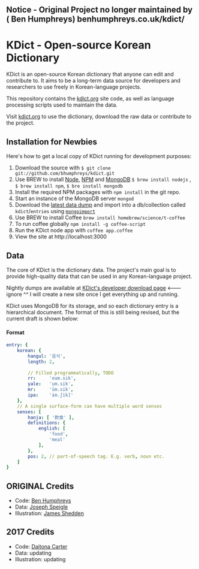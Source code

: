 ## Notice - Original Project no longer maintained by ( Ben Humphreys) benhumphreys.co.uk/kdict/


# KDict - Open-source Korean Dictionary

KDict is an open-source Korean dictionary that anyone can edit and contribute to.
It aims to be a long-term data source for developers and researchers to use freely in Korean-language projects.

This repository contains the [kdict.org](http://kdict.org) site code, as well as language processing scripts used to maintain the data.

Visit [kdict.org](http://kdict.org) to use the dictionary, download the raw data or contribute to the project.


## Installation for Newbies 

Here's how to get a local copy of KDict running for development purposes:

1. Download the source with ```$ git clone git://github.com/bhumphreys/kdict.git```
2. Use BREW to install [Node](http://nodejs.org/), [NPM](http://npmjs.org/) and [MongoDB](http://www.mongodb.org/)
```$ brew install nodejs``` , ```$ brew install npm```, ```$ bre install mongodb```
3. Install the required NPM packages with ```npm install``` in the git repo.
4. Start an instance of the MongoDB server ```mongod```
5. Download the [latest data dump](http://kdict.org/developers/download) and import into a db/collection called ``kdict``/``entries`` using [```mongoimport```](http://www.mongodb.org/display/DOCS/Import+Export+Tools#ImportExportTools-mongoimport)
6. Use BREW to install Coffee  ```brew install homebrew/science/t-coffee ```
7. To run coffee globally ```npm install -g coffee-script```
8. Run the KDict node app with ```coffee app.coffee```
9. View the site at http://localhost:3000


## Data

The core of KDict is the dictionary data. The project's main goal is to provide high-quality data that can be used in any Korean-language project.

Nightly dumps are available at [KDict's developer download page](http://kdict.org/developers/download) <---ignore
^^ I will create a new site once I get everything up and running.

KDict uses MongoDB for its storage, and so each dictionary entry is a hierarchical document.
The format of this is still being revised, but the current draft is shown below:


#### Format

```yaml
entry: {
	korean: {
		hangul: '음식',
		length: 2,
		
		// Filled programmatically, TODO
		rr:     'eum.sik',
		yale:   'um.sik',
		mr:     'ŭm.sik',
		ipa:    'ɨm.ʃik]'
	},
	// A single surface-form can have multiple word senses
	senses: [
		hanja: [ '飮食' ],
		definitions: {
			english: [
				'food',
				'meal'
			],
		},
		pos: 2, // part-of-speech tag. E.g. verb, noun etc.
	]
}
```


## ORIGINAL Credits

- Code: [Ben Humphreys](http://benhumphreys.co.uk/)
- Data: [Joseph Speigle](http://ezcorean.com/)
- Illustration: [James Shedden](http://jshedden.com/)

## 2017 Credits
- Code: [Daitona Carter](http://daitonacarter.com/)
- Data: updating
- Illustration: updating

